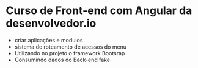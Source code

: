 #  Curso de Front-end com Angular da desenvolvedor.io

- criar aplicações e modulos
- sistema de roteamento de acessos do menu <nav>
- Utilizando no projeto o framework Bootsrap
- Consumindo dados do Back-end fake
